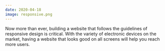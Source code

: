 ```yaml
---
date: 2020-04-18
image: responsive.png
---
```


Now more than ever, building a website that follows the guidelines of responsive design is critical. With the variety of electronic devices on the market, having a website that looks good on all screens will help you reach more users. 

